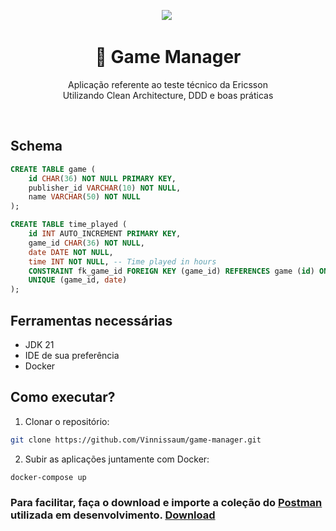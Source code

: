 <center>
  <p align="center">
    <img src="https://www.telecomrevieweurope.com/wp-content/uploads/2024/07/Ericsson_Faces_Additional_USD_1_Billion_Impairment_Charge_ion_Vonage_Acquisition_.jpg" />&nbsp;
  </p>  
  <h1 align="center">🚀 Game Manager</h1>
  <p align="center">
    Aplicação referente ao teste técnico da Ericsson <br />
    Utilizando Clean Architecture, DDD e boas práticas
  </p>
</center>
<br />

## Schema
``` sql
CREATE TABLE game (
    id CHAR(36) NOT NULL PRIMARY KEY,
    publisher_id VARCHAR(10) NOT NULL,
    name VARCHAR(50) NOT NULL
);

CREATE TABLE time_played (
    id INT AUTO_INCREMENT PRIMARY KEY,
    game_id CHAR(36) NOT NULL,
    date DATE NOT NULL,
    time INT NOT NULL, -- Time played in hours
    CONSTRAINT fk_game_id FOREIGN KEY (game_id) REFERENCES game (id) ON DELETE CASCADE,
    UNIQUE (game_id, date)
);
```

## Ferramentas necessárias

- JDK 21
- IDE de sua preferência
- Docker

## Como executar?

1. Clonar o repositório:
```sh
git clone https://github.com/Vinnissaum/game-manager.git
```

2. Subir as aplicações juntamente com Docker:
```shell
docker-compose up
```

### Para facilitar, faça o download e importe a coleção do [Postman](https://www.postman.com/downloads/) utilizada em desenvolvimento. [Download](./game-manager.postman_collection.json)
